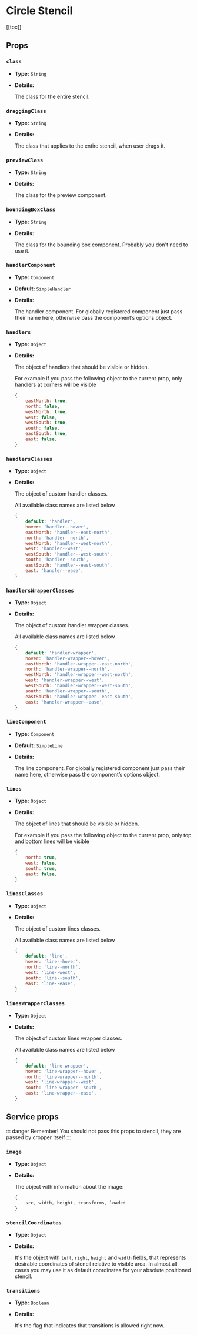 # Circle Stencil

[[toc]]

## Props

### `class`

- **Type:** `String`

- **Details:**

	The class for the entire stencil.

### `draggingClass`

- **Type:** `String`

- **Details:**
	
	The class that applies to the entire stencil, when user drags it.
	
### `previewClass`

- **Type:** `String`

- **Details:**
	
	The class for the preview component.


### `boundingBoxClass`

- **Type:** `String`

- **Details:**
	
	The class for the bounding box component.  Probably you don't need to use it.

### `handlerComponent`

- **Type:** `Component`

- **Default:** `SimpleHandler`

- **Details:**

	The handler component. For globally registered component just pass their name here, otherwise pass the component’s options object.

### `handlers`

- **Type:** `Object`

- **Details:** 

	The object of handlers that should be visible or hidden.
	
	For example if you pass the following object to the current prop, only handlers at  corners will be visible
	```js
	{
		eastNorth: true,
		north: false,
		westNorth: true,
		west: false,
		westSouth: true,
		south: false,
		eastSouth: true,
		east: false,
	}
	```

### `handlersClasses`

- **Type:** `Object`

- **Details:** 

	The object of custom handler classes.
	
	All available class names are listed below
	```js
	{
		default: 'handler',
		hover: 'handler--hover',
		eastNorth: 'handler--east-north',
		north: 'handler--north',
		westNorth: 'handler--west-north',
		west: 'handler--west',
		westSouth: 'handler--west-south',
		south: 'handler--south',
		eastSouth: 'handler--east-south',
		east: 'handler--ease',
	}
	```


### `handlersWrapperClasses`

- **Type:** `Object`

- **Details:** 

	The object of custom handler wrapper classes.
	
	All available class names are listed below
	```js
	{
		default: 'handler-wrapper',
		hover: 'handler-wrapper--hover',
		eastNorth: 'handler-wrapper--east-north',
		north: 'handler-wrapper--north',
		westNorth: 'handler-wrapper--west-north',
		west: 'handler-wrapper--west',
		westSouth: 'handler-wrapper--west-south',
		south: 'handler-wrapper--south',
		eastSouth: 'handler-wrapper--east-south',
		east: 'handler-wrapper--ease',
	}
	```


### `lineComponent`

- **Type:** `Component`

- **Default:** `SimpleLine`

- **Details:** 

	The line component. For globally registered component just pass their name here, otherwise pass the component’s options object.

### `lines`

- **Type:** `Object`

- **Details:** 

	The object of lines that should be visible or hidden.
	
	For example if you pass the following object to the current prop, only top and bottom lines will be visible
	```js
	{
		north: true,
		west: false,
		south: true,
		east: false,
	}
	```

### `linesClasses`

- **Type:** `Object`

- **Details:** 

	The object of custom lines classes.
	
	All available class names are listed below
	```js
	{
		default: 'line',
		hover: 'line--hover',
		north: 'line--north',
		west: 'line--west',
		south: 'line--south',
		east: 'line--ease',
	}
	```
### `linesWrapperClasses`

- **Type:** `Object`

- **Details:** 

	The object of custom lines wrapper classes.
	
	All available class names are listed below
	```js
	{
		default: 'line-wrapper',
		hover: 'line-wrapper--hover',
		north: 'line-wrapper--north',
		west: 'line-wrapper--west',
		south: 'line-wrapper--south',
		east: 'line-wrapper--ease',
	}
	```

## Service props

::: danger Remember!
You should not pass this props to stencil, they are passed by cropper itself
:::

### `image`
- **Type:** `Object`

- **Details:** 

	The object with information about the image:
	```js
	{
		src, width, height, transforms, loaded
	}
	```

### `stencilCoordinates`
- **Type:** `Object`

- **Details:** 

	It's the object with `left`, `right`, `height` and `width` fields, that represents desirable coordinates of stencil relative to visible area. In almost all cases you may use it as default coordinates for your absolute positioned stencil.

### `transitions`
- **Type:** `Boolean`

- **Details:** 

	It's the flag that indicates that transitions is allowed right now.
